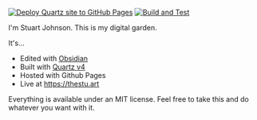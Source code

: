 [![Deploy Quartz site to GitHub Pages](https://github.com/Daspy11/the-stu-art-v2/actions/workflows/deploy.yaml/badge.svg)](https://github.com/Daspy11/the-stu-art-v2/actions/workflows/deploy.yaml) [![Build and Test](https://github.com/Daspy11/the-stu-art-v2/actions/workflows/ci.yaml/badge.svg)](https://github.com/Daspy11/the-stu-art-v2/actions/workflows/ci.yaml)

I'm Stuart Johnson. This is my digital garden.

It's...

- Edited with [Obsidian](https://obsidian.md/)
- Built with [Quartz v4](https://quartz.jzhao.xyz/)
- Hosted with Github Pages
- Live at https://thestu.art

Everything is available under an MIT license. Feel free to take this and do whatever you want with it.
